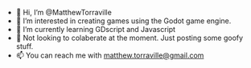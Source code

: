 - 👋 Hi, I’m @MatthewTorraville
- 👀 I’m interested in creating games using the Godot game engine.
- 🌱 I’m currently learning GDscript and Javascript
- 💞️ Not looking to colaberate at the moment. Just posting some goofy stuff.
- 📫 You can reach me with matthew.torraville@gmail.com

<!---
MatthewTorraville/MatthewTorraville is a ✨ special ✨ repository because its `README.md` (this file) appears on your GitHub profile.
You can click the Preview link to take a look at your changes.
--->
